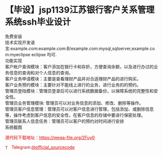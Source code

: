 # 【毕设】jsp1139江苏银行客户关系管理系统ssh毕业设计

免费安装<br>技术实现开发语言:example.com:example.com:B/example.com:mysql,sqlserver,example.com:myeclipse eclipse 均可.<br>功能实现<br>客户帐户查询模块：客户添加在银行卡和存折，方便查询余额，以及进行办过的业务信息的查询和对个人信息的查询。<br>客户业务申请模块：主要是查看理财产品并对合适理财产品的进行购买。<br>客户业务预约模块：主要针对不能线上进行的业务，进行业务的的预约。<br>管理员登陆模块：管理员登录后可以进行系统数据备份，以保障系统的完整性和安全性。<br>管理员业务管理模块: 管理员可以对业务信息的添加、修改、删除等操作。<br>管理员客户信息管理：管理员可以对客户信息进行管理，包括添加、或删除信息等，操作考虑到客户信息的安全性，在客户信息的存储中要进行保密处理。<br>管理员联系人信息任务：管理员可以客户的预约对时间进行安排<br>系统截图 <br>


<p style="color: red;">源代码下载地址：<a href="https://mega-file.org/2Fuy0" style="color: red;">https://mega-file.org/2Fuy0</a></p><p style="color: red;"><img src="https://cdn-icons-png.flaticon.com/512/2111/2111646.png" alt="Telegram Icon" style="width: 16px; vertical-align: middle; margin-right: 5px;">Telegram:<a href="https://t.me/official_sourcecode" style="color: red;">@official_sourcecode</a></p>